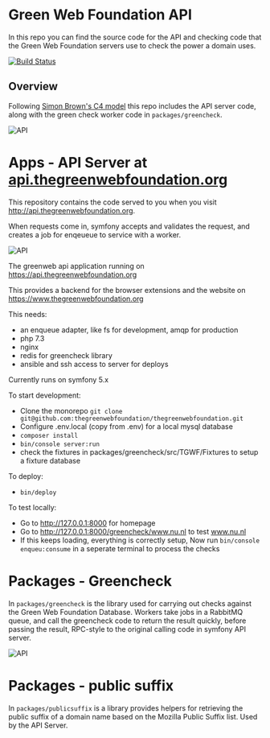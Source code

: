 # Green Web Foundation API

In this repo you can find the source code for the API and checking code that the Green Web Foundation servers use to check the power a domain uses.

[![Build Status](https://travis-ci.com/thegreenwebfoundation/thegreenwebfoundation.svg?branch=master)](https://travis-ci.com/thegreenwebfoundation/thegreenwebfoundation)
## Overview

Following [Simon Brown's C4 model](http://c4model.com/) this repo includes the API server code, along with the green check worker code in `packages/greencheck`.

![API](./docs/img/containers-api.jpg)

# Apps - API Server at [api.thegreenwebfoundation.org](https://api.thegreenwebfoundation.org/)

This repository contains the code served to you when you visit http://api.thegreenwebfoundation.org.

When requests come in, symfony accepts and validates the request, and creates a job for enqeueue to service with a worker.

![API](./docs/img/components-api-server.jpg)

The greenweb api application running on https://api.thegreenwebfoundation.org

This provides a backend for the browser extensions and the website on https://www.thegreenwebfoundation.org

This needs:

- an enqueue adapter, like fs for development, amqp for production
- php 7.3
- nginx
- redis for greencheck library
- ansible and ssh access to server for deploys

Currently runs on symfony 5.x

To start development:

- Clone the monorepo `git clone git@github.com:thegreenwebfoundation/thegreenwebfoundation.git`
- Configure .env.local (copy from .env) for a local mysql database
- `composer install`
- `bin/console server:run`
- check the fixtures in packages/greencheck/src/TGWF/Fixtures to setup a fixture database

To deploy:

- `bin/deploy`

To test locally:

- Go to http://127.0.0.1:8000 for homepage
- Go to http://127.0.0.1:8000/greencheck/www.nu.nl to test www.nu.nl
- If this keeps loading, everything is correctly setup, Now run `bin/console enqueu:consume` in a seperate terminal to process the checks


# Packages - Greencheck

In `packages/greencheck` is the library used for carrying out checks against the Green Web Foundation Database. Workers take jobs in a RabbitMQ queue, and call the greencheck code to return the result quickly, before passing the result, RPC-style to the original calling code in symfony API server.


![API](./docs/img/components-api-worker.jpg)

# Packages - public suffix

In `packages/publicsuffix` is a library provides helpers for retrieving the public suffix of a domain name based on the Mozilla Public Suffix list. Used by the API Server.